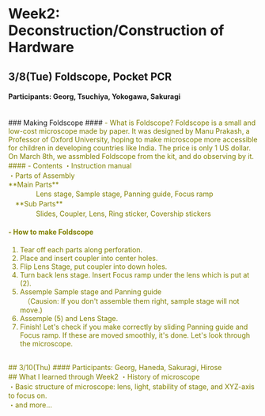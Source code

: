# Week2: Deconstruction/Construction of Hardware

## 3/8(Tue) Foldscope, Pocket PCR
#### Participants: Georg, Tsuchiya, Yokogawa, Sakuragi
<br/>
### Making Foldscope
#### <font color="Olive">- What is Foldscope?
Foldscope is a small and low-cost microscope made by paper. It was designed by Manu Prakash, a Professor of Oxford University, hoping to make microscope more accessible for children in developing countries like India. The price is only 1 US dollar.<br/>
On March 8th, we assmbled Foldscope from the kit, and do observing by it.<br/>
#### <font color="Olive">- Contents</font>
・Instruction manual<br/>
・Parts of Assembly<br/>
  **Main Parts**<br/>
　　　　Lens stage, Sample stage, Panning guide, Focus ramp<br/>
　**Sub Parts**<br/>
　　　　Slides, Coupler, Lens, Ring sticker, Covership stickers<br/>

#### <font color="Olive">- How to make Foldscope
1. Tear off each parts along perforation.<br/>
2. Place and insert coupler into center holes.<br/>
3. Flip Lens Stage, put coupler into down holes.<br/>
4. Turn back lens stage. Insert Focus ramp under the lens which is put at (2).<br/>
5. Assemple Sample stage and Panning guide<br/>
　（Causion: If you don't assemble them right, sample stage will not move.)<br/>
6. Assemple (5) and Lens Stage.<br/>
7. Finish! Let's check if you make correctly by sliding Panning guide and Focus ramp. If these are moved smoothly, it's done. Let's look through the microscope.<br/>
<br/>
## 3/10(Thu)
#### Participants: Georg, Haneda, Sakuragi, Hirose

<br/>
## What I learned through Week2
・History of microscope<br/>
・Basic structure of microscope: lens, light, stability of stage, and XYZ-axis to focus on.<br/>
・and more...<br/>
